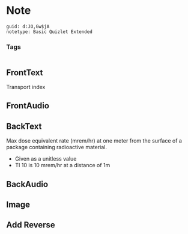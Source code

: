 # Note
```
guid: d:JO,Gw$jA
notetype: Basic Quizlet Extended
```

### Tags
```
```

## FrontText
Transport index

## FrontAudio


## BackText
Max dose equivalent rate (mrem/hr) at one meter from the surface of a package containing radioactive material. <div>
<div>
<ul><li>Given as a unitless value
</li><li>TI 10 is 10 mrem/hr at a distance of 1m</li></ul></div></div>

## BackAudio


## Image


## Add Reverse

